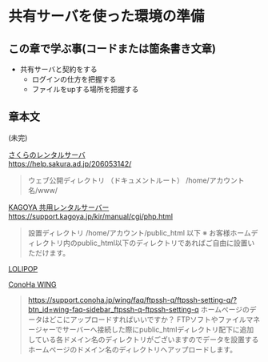 # 共有サーバを使った環境の準備

## この章で学ぶ事(コードまたは箇条書き文章)

- 共有サーバと契約をする
  + ログインの仕方を把握する
  + ファイルをupする場所を把握する

## 章本文

(未完)

[さくらのレンタルサーバ](https://www.sakura.ne.jp/)  
https://help.sakura.ad.jp/206053142/  
> ウェブ公開ディレクトリ
> （ドキュメントルート） 	/home/アカウント名/www/

[KAGOYA 共用レンタルサーバー](https://www.kagoya.jp/shared3g/)  
https://support.kagoya.jp/kir/manual/cgi/php.html  
> 設置ディレクトリ 	/home/アカウント/public_html 以下
>     ※ お客様ホームディレクトリ内のpublic_html以下のディレクトリであればご自由に設置いただけます。

[LOLIPOP](https://lolipop.jp/)


[ConoHa WING](https://www.conoha.jp/wing/pricing/)
> https://support.conoha.jp/wing/faq/ftpssh-q/ftpssh-setting-q/?btn_id=wing-faq-sidebar_ftpssh-q-ftpssh-setting-q
> ホームページのデータはどこにアップロードすればいいですか？
> FTPソフトやファイルマネージャーでサーバーへ接続した際にpublic_htmlディレクトリ配下に追加している各ドメイン名のディレクトリがございますのでデータを設置するホームページのドメイン名のディレクトリへアップロードします。

